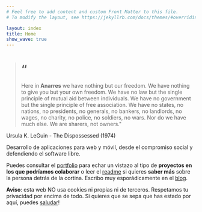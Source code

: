 ```yaml
---
# Feel free to add content and custom Front Matter to this file.
# To modify the layout, see https://jekyllrb.com/docs/themes/#overriding-theme-defaults

layout: index
title: Home
show_wave: true
---
```

> # “
> Here in **Anarres** we have nothing but our freedom. We have nothing to give you but your own freedom. We have no law but the single principle of mutual aid between individuals. We have no government but the single principle of free association. We have no states, no nations, no presidents, no generals, no bankers, no landlords, no wages, no charity, no police, no soldiers, no wars. Nor do we have much else. We are sharers, not owners."

Ursula K. LeGuin - The Dispossessed (1974)


<p class="lead mtop">Desarrollo de aplicaciones para web y móvil, desde el compromiso social y defendiendo el software libre.</p>

Puedes consultar el [portfolio](/portfolio) para echar un vistazo al tipo de **proyectos en los que podríamos colaborar** o leer el [readme](/about) si quieres **saber más** sobre la persona detrás de la cortina. Escribo muy esporádicamente en el [blog](/blog). 


<div class="alert">
<strong>Aviso</strong>: esta web NO usa cookies ni propias ni de terceros. Respetamos tu privacidad por encima de todo. Si quieres que se sepa que has estado por aquí, puedes <a href="/contact">saludar</a>!
</div>